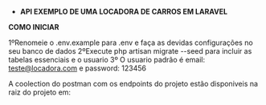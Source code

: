 

- **API EXEMPLO DE UMA LOCADORA DE CARROS EM LARAVEL**


**COMO INICIAR**

1ºRenomeie o .env.example para .env e faça as devidas configurações no seu banco de dados
2ºExecute php artisan migrate --seed para incluir as tabelas essenciais e o usuario 
3º O usuario padrão é email: teste@locadora.com e password: 123456

A coolection do postman com os endpoints do projeto estão disponiveis na raiz do projeto em:





